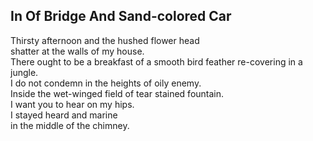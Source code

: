 In Of Bridge And Sand-colored Car
---------------------------------
Thirsty afternoon and the hushed flower head  
shatter at the walls of my house.  
There ought to be a breakfast of a smooth bird feather re-covering in a jungle.  
I do not condemn in the heights of oily enemy.  
Inside the wet-winged field of tear stained fountain.  
I want you to hear on my hips.  
I stayed heard and marine  
in the middle of the chimney.  
